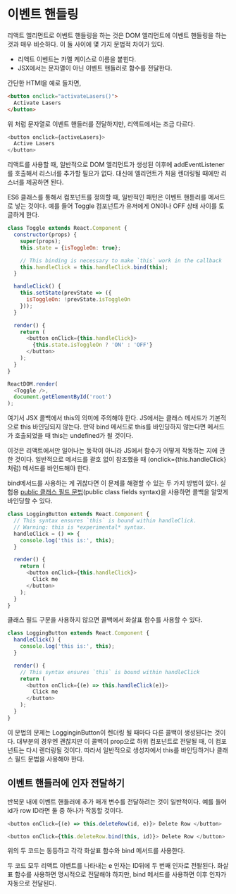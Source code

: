 # 이벤트 핸들링

리액트 엘리먼트로 이벤트 핸들링을 하는 것은 DOM 엘리먼트에 이벤트 핸들링을 하는 것과 매우 비슷하다. 이 둘 사이에 몇 가지 문법적 차이가 있다.

- 리액트 이벤트는 카멜 케이스로 이름을 붙힌다.
- JSX에서는 문자열이 아닌 이벤트 핸들러로 함수를 전달한다.

간단한 HTMl을 예로 들자면,

```HTML
<button onclick="activateLasers()">
  Activate Lasers
</button>
```

위 처럼 문자열로 이벤트 핸들러를 전달하지만, 리액트에서는 조금 다르다.

```js
<button onclick={activeLasers}>
  Active Lasers
</button>
```

리액트를 사용할 때, 일반적으로 DOM 엘리먼트가 생성된 이후에 addEventListener를 호출해서 리스너를 추가할 필요가 없다. 대신에 엘리먼트가 처음 렌더링될 때에만 리스너를 제공하면 된다.

ES6 클래스를 통해서 컴포넌트를 정의할 때, 일반적인 패턴은 이벤트 핸튿러를 메서드로 넣는 것이다. 예를 들어 Toggle 컴포넌트가 유저에게 ON이나 OFF 상태 사이를 토글하게 한다.

```js
class Toggle extends React.Component {
  constructor(props) {
    super(props);
    this.state = {isToggleOn: true};

    // This binding is necessary to make `this` work in the callback
    this.handleClick = this.handleClick.bind(this);
  }

  handleClick() {
    this.setState(prevState => ({
      isToggleOn: !prevState.isToggleOn
    }));
  }

  render() {
    return (
      <button onClick={this.handleClick}>
        {this.state.isToggleOn ? 'ON' : 'OFF'}
      </button>
    );
  }
}

ReactDOM.render(
  <Toggle />,
  document.getElementById('root')
);
```

여기서 JSX 콜백에서 this의 의미에 주의해야 한다. JS에서는 클래스 메서드가 기본적으로 this 바인딩되지 않는다. 만약 bind 메서드로 this를 바인딩하지 않는다면 메서드가 호출되었을 때 this는 undefined가 될 것이다.

이것은 리액트에서만 일어나는 동작이 아니라 JS에서 함수가 어떻게 작동하는 지에 관한 것이다. 일반적으로 메서드를 괄호 없이 참조했을 때 (onclick={this.handleClick} 처럼) 메서드를 바인드해야 한다.

bind메서드를 사용하는 게 귀찮다면 이 문제를 해결할 수 있는 두 가지 방법이 있다. 실험용 [public 클래스 필드 문법](https://babeljs.io/docs/en/babel-plugin-transform-class-properties/)(public class fields syntax)을 사용하면 콜백을 알맞게 바인딩할 수 있다.

```js
class LoggingButton extends React.Component {
  // This syntax ensures `this` is bound within handleClick.
  // Warning: this is *experimental* syntax.
  handleClick = () => {
    console.log('this is:', this);
  }

  render() {
    return (
      <button onClick={this.handleClick}>
        Click me
      </button>
    );
  }
}
```

클래스 필드 구문을 사용하지 않으면 콜백에서 화살표 함수를 사용할 수 있다.

```js
class LoggingButton extends React.Component {
  handleClick() {
    console.log('this is:', this);
  }

  render() {
    // This syntax ensures `this` is bound within handleClick
    return (
      <button onClick={(e) => this.handleClick(e)}>
        Click me
      </button>
    );
  }
}
```

이 문법의 문제는 LogginginButton이 렌더링 될 때마다 다른 콜백이 생성된다는 것이다. 대부분의 경우엔 괜찮지만 이 콜백이 prop으로 하위 컴포넌트로 전달될 때, 이 컴포넌트는 다시 렌더링될 것이다. 따라서 일반적으로 생성자에서 this를 바인딩하거나 클래스 필드 문법을 사용해야 한다.

## 이벤트 핸들러에 인자 전달하기

반복문 내에 이벤트 핸들러에 추가 매개 변수를 전달하려는 것이 일반적이다. 예를 들어 id가 row ID라면 둘 중 하나가 작동할 것이다.

```js
<button onClick={(e) => this.deleteRow(id, e)}> Delete Row </button>

<button onClick={this.deleteRow.bind(this, id)}> Delete Row </button>
```

위의 두 코드는 동등하고 각각 화살표 함수와 bind 메서드를 사용한다.

두 코드 모두 리액트 이벤트를 나타내는 e 인자는 ID뒤에 두 번째 인자로 전돨된다. 화살표 함수를 사용하면 명시적으로 전달해야 하지만, bind 메서드를 사용하면 이후 인자가 자동으로 전달된다.
